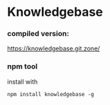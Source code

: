 # Knowledgebase

### compiled version: 
https://knowledgebase.git.zone/

### npm tool

install with

```shell
npm install knowledgebase -g
```



